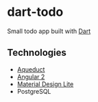 # dart-todo
Small todo app built with [Dart](https://www.dartlang.org/)

## Technologies
* [Aqueduct](https://aqueduct.io/)
* [Angular 2](https://webdev.dartlang.org/angular)
* [Material Design Lite](https://getmdl.io/)
* PostgreSQL
